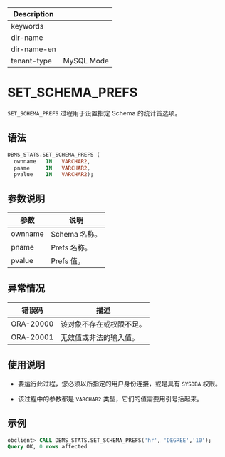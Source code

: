 | Description   |                 |
|---------------|-----------------|
| keywords      |                 |
| dir-name      |                 |
| dir-name-en   |                 |
| tenant-type   | MySQL Mode      |

# SET_SCHEMA_PREFS 

`SET_SCHEMA_PREFS` 过程用于设置指定 Schema 的统计首选项。

## 语法 

```sql
DBMS_STATS.SET_SCHEMA_PREFS (
  ownname   IN   VARCHAR2,
  pname     IN   VARCHAR2,
  pvalue    IN   VARCHAR2);
```



## 参数说明 

|   参数    |     说明     |
|---------|------------|
| ownname | Schema 名称。 |
| pname   | Prefs 名称。  |
| pvalue  | Prefs 值。   |



## 异常情况 


|    错误码    |      描述      |
|-----------|--------------|
| ORA-20000 | 该对象不存在或权限不足。 |
| ORA-20001 | 无效值或非法的输入值。  |



## 使用说明 

* 要运行此过程，您必须以所指定的用户身份连接，或是具有 `SYSDBA` 权限。

* 该过程中的参数都是 `VARCHAR2` 类型，它们的值需要用引号括起来。


## 示例 

```sql
obclient> CALL DBMS_STATS.SET_SCHEMA_PREFS('hr', 'DEGREE','10');
Query OK, 0 rows affected
```


